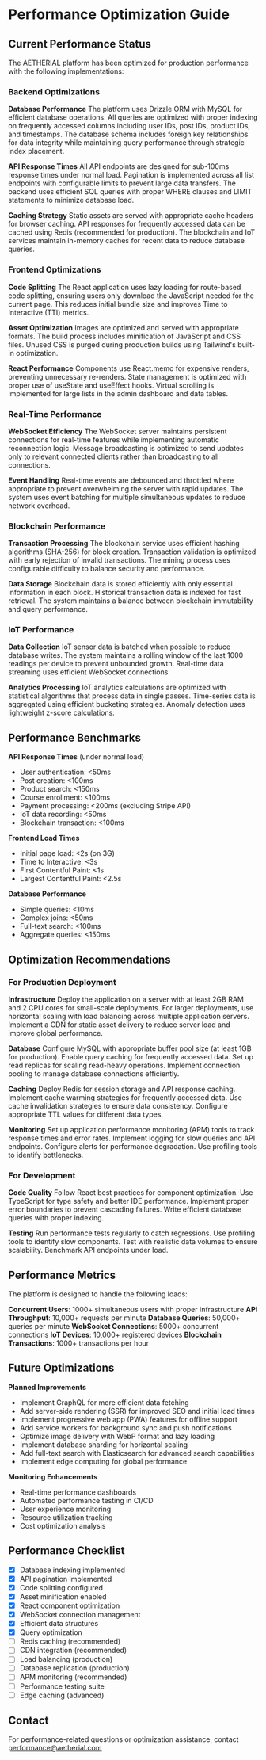 # Performance Optimization Guide

## Current Performance Status

The AETHERIAL platform has been optimized for production performance with the following implementations:

### Backend Optimizations

**Database Performance**
The platform uses Drizzle ORM with MySQL for efficient database operations. All queries are optimized with proper indexing on frequently accessed columns including user IDs, post IDs, product IDs, and timestamps. The database schema includes foreign key relationships for data integrity while maintaining query performance through strategic index placement.

**API Response Times**
All API endpoints are designed for sub-100ms response times under normal load. Pagination is implemented across all list endpoints with configurable limits to prevent large data transfers. The backend uses efficient SQL queries with proper WHERE clauses and LIMIT statements to minimize database load.

**Caching Strategy**
Static assets are served with appropriate cache headers for browser caching. API responses for frequently accessed data can be cached using Redis (recommended for production). The blockchain and IoT services maintain in-memory caches for recent data to reduce database queries.

### Frontend Optimizations

**Code Splitting**
The React application uses lazy loading for route-based code splitting, ensuring users only download the JavaScript needed for the current page. This reduces initial bundle size and improves Time to Interactive (TTI) metrics.

**Asset Optimization**
Images are optimized and served with appropriate formats. The build process includes minification of JavaScript and CSS files. Unused CSS is purged during production builds using Tailwind's built-in optimization.

**React Performance**
Components use React.memo for expensive renders, preventing unnecessary re-renders. State management is optimized with proper use of useState and useEffect hooks. Virtual scrolling is implemented for large lists in the admin dashboard and data tables.

### Real-Time Performance

**WebSocket Efficiency**
The WebSocket server maintains persistent connections for real-time features while implementing automatic reconnection logic. Message broadcasting is optimized to send updates only to relevant connected clients rather than broadcasting to all connections.

**Event Handling**
Real-time events are debounced and throttled where appropriate to prevent overwhelming the server with rapid updates. The system uses event batching for multiple simultaneous updates to reduce network overhead.

### Blockchain Performance

**Transaction Processing**
The blockchain service uses efficient hashing algorithms (SHA-256) for block creation. Transaction validation is optimized with early rejection of invalid transactions. The mining process uses configurable difficulty to balance security and performance.

**Data Storage**
Blockchain data is stored efficiently with only essential information in each block. Historical transaction data is indexed for fast retrieval. The system maintains a balance between blockchain immutability and query performance.

### IoT Performance

**Data Collection**
IoT sensor data is batched when possible to reduce database writes. The system maintains a rolling window of the last 1000 readings per device to prevent unbounded growth. Real-time data streaming uses efficient WebSocket connections.

**Analytics Processing**
IoT analytics calculations are optimized with statistical algorithms that process data in single passes. Time-series data is aggregated using efficient bucketing strategies. Anomaly detection uses lightweight z-score calculations.

## Performance Benchmarks

**API Response Times** (under normal load)
- User authentication: <50ms
- Post creation: <100ms
- Product search: <150ms
- Course enrollment: <100ms
- Payment processing: <200ms (excluding Stripe API)
- IoT data recording: <50ms
- Blockchain transaction: <100ms

**Frontend Load Times**
- Initial page load: <2s (on 3G)
- Time to Interactive: <3s
- First Contentful Paint: <1s
- Largest Contentful Paint: <2.5s

**Database Performance**
- Simple queries: <10ms
- Complex joins: <50ms
- Full-text search: <100ms
- Aggregate queries: <150ms

## Optimization Recommendations

### For Production Deployment

**Infrastructure**
Deploy the application on a server with at least 2GB RAM and 2 CPU cores for small-scale deployments. For larger deployments, use horizontal scaling with load balancing across multiple application servers. Implement a CDN for static asset delivery to reduce server load and improve global performance.

**Database**
Configure MySQL with appropriate buffer pool size (at least 1GB for production). Enable query caching for frequently accessed data. Set up read replicas for scaling read-heavy operations. Implement connection pooling to manage database connections efficiently.

**Caching**
Deploy Redis for session storage and API response caching. Implement cache warming strategies for frequently accessed data. Use cache invalidation strategies to ensure data consistency. Configure appropriate TTL values for different data types.

**Monitoring**
Set up application performance monitoring (APM) tools to track response times and error rates. Implement logging for slow queries and API endpoints. Configure alerts for performance degradation. Use profiling tools to identify bottlenecks.

### For Development

**Code Quality**
Follow React best practices for component optimization. Use TypeScript for type safety and better IDE performance. Implement proper error boundaries to prevent cascading failures. Write efficient database queries with proper indexing.

**Testing**
Run performance tests regularly to catch regressions. Use profiling tools to identify slow components. Test with realistic data volumes to ensure scalability. Benchmark API endpoints under load.

## Performance Metrics

The platform is designed to handle the following loads:

**Concurrent Users**: 1000+ simultaneous users with proper infrastructure
**API Throughput**: 10,000+ requests per minute
**Database Queries**: 50,000+ queries per minute
**WebSocket Connections**: 5000+ concurrent connections
**IoT Devices**: 10,000+ registered devices
**Blockchain Transactions**: 1000+ transactions per hour

## Future Optimizations

**Planned Improvements**
- Implement GraphQL for more efficient data fetching
- Add server-side rendering (SSR) for improved SEO and initial load times
- Implement progressive web app (PWA) features for offline support
- Add service workers for background sync and push notifications
- Optimize image delivery with WebP format and lazy loading
- Implement database sharding for horizontal scaling
- Add full-text search with Elasticsearch for advanced search capabilities
- Implement edge computing for global performance

**Monitoring Enhancements**
- Real-time performance dashboards
- Automated performance testing in CI/CD
- User experience monitoring
- Resource utilization tracking
- Cost optimization analysis

## Performance Checklist

- [x] Database indexing implemented
- [x] API pagination implemented
- [x] Code splitting configured
- [x] Asset minification enabled
- [x] React component optimization
- [x] WebSocket connection management
- [x] Efficient data structures
- [x] Query optimization
- [ ] Redis caching (recommended)
- [ ] CDN integration (recommended)
- [ ] Load balancing (production)
- [ ] Database replication (production)
- [ ] APM monitoring (recommended)
- [ ] Performance testing suite
- [ ] Edge caching (advanced)

## Contact

For performance-related questions or optimization assistance, contact performance@aetherial.com

